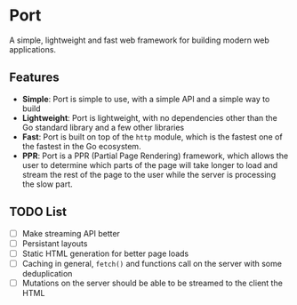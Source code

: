 # Port

A simple, lightweight and fast web framework for building modern web applications.

## Features

- **Simple**: Port is simple to use, with a simple API and a simple way to build
- **Lightweight**: Port is lightweight, with no dependencies other than the Go standard
library and a few other libraries
- **Fast**: Port is built on top of the `http` module, which is the fastest one
of the fastest in the Go ecosystem.
- **PPR**: Port is a PPR (Partial Page Rendering) framework, which allows the user to
determine which parts of the page will take longer to load and stream the rest of the
page to the user while the server is processing the slow part.

## TODO List

- [ ] Make streaming API better
- [ ] Persistant layouts
- [ ] Static HTML
generation for better page loads
- [ ] Caching in general, `fetch()` and functions call on the server with some
deduplication
- [ ] Mutations on the server should be able to be streamed to the client the HTML
